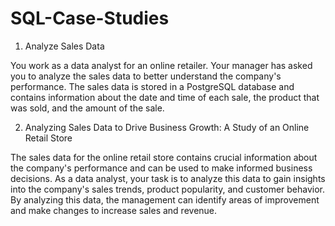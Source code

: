 # SQL-Case-Studies

1. Analyze Sales Data

You work as a data analyst for an online retailer. 
Your manager has asked you to analyze the sales data to better understand the company's performance. 
The sales data is stored in a PostgreSQL database and contains information about the date 
and time of each sale, the product that was sold, and the amount of the sale.

2. Analyzing Sales Data to Drive Business Growth: A Study of an Online Retail Store

The sales data for the online retail store contains crucial information about the company's performance and can be used to make informed business decisions. As a data analyst, your task is to analyze this data to gain insights into the company's sales trends, product popularity, and customer behavior. By analyzing this data, the management can identify areas of improvement and make changes to increase sales and revenue.